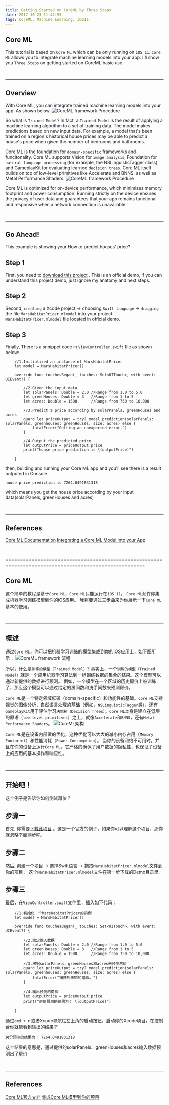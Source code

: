 ```yaml
---
title: Getting Started on CoreML by Three Steps
date: 2017-10-23 11:47:53
tags: CoreML, Machine Learning, iOS11
---
```


## Core ML
This tutorial is based on `Core ML` which can be only running on `iOS 11`. 
`Core ML` allows you to integrate machine learning models into your app.
I'll show you `Three Steps` on getting started on CoreML basic use.

<br/>

-------------------------------------------------------------------------
## Overview
With Core ML, you can integrate trained machine learning models into your app. As shown below.
![CoreML framework Procedure](/img/AI/coreml_framework_procedure.png)

So what is `Trained Model`? 
In fact, a `Trained Model` is the result of applying a machine learning algorithm to a set of training data. The model makes predictions based on new input data. For example, a model that's been trained on a region's historical house prices may be able to predict a house's price when given the number of bedrooms and bathrooms.

Core ML is the foundation for `domain-specific` frameworks and funcitonality. Core ML supports Vision for `image analysis`, Foundation for `natural language processing` (for example, the NSLinguisticTagger class), and GameplayKit for evaluating learned `decision trees`. Core ML itself builds on top of low-level primitives like Accelerate and BNNS, as well as Metal Performance Shaders.
![CoreML framework Procedure](/img/AI/CoreML_Foundation_Structure.png)

Core ML is optimized for on-device performance, which minimizes memory footprint and power consumption. Running strictly on the device ensures the privacy of user data and guarantees that your app remains functional and responsive when a network connection is unavailable.

<br/>

-------------------------------------------------------------------------
## Go Ahead!
This example is showing your How to predict houses' price?

## Step 1
First, you need to [download this project](https://docs-assets.developer.apple.com/published/62efb7030a/IntegratingaCoreMLModelintoYourApp.zip) . This is an official demo, if you can understand this project demo, just ignore my anatomy and next steps.

## Step 2
Second, `creating` a Xcode project -> choosing `Swift language` -> `dragging` the file `MarsHabitatPricer.mlmodel` into your project. `MarsHabitatPricer.mlmodel` file located in official demo.

## Step 3
Finally, There is a snnippet code in `ViewController.swift` file as shown below:
```
    //1.Initialized an instance of MarsHabitatPricer
    let model = MarsHabitatPricer()

    override func touchesBegan(_ touches: Set<UITouch>, with event: UIEvent?) {
        
        //2.Given the input data
        let solarPanels: Double = 2.0 //Range from 1.0 to 5.0
        let greenHouses: Double = 3   //Range from 1 to 5
        let acres: Double = 1500      //Range from 750 to 10,000
        
        //3.Predict a price according by solarPanels, greenHouses and acres
        guard let priceOutput = try? model.prediction(solarPanels: solarPanels, greenhouses: greenHouses, size: acres) else {
            fatalError("Getting an unexpected error.")
        }
        
        //4.Output the predicted price
        let outputPrice = priceOutput.price
        print("house price prediction is \(outputPrice)")
        
    }
```
then, building and running your Core ML app and you'll see there is a result outputed in Console
```
house price prediction is 7264.0491831318
```
which means you get the house price according by your input data(solarPanels, greenHouses and acres)

<br/>

-------------------------------------------------------------------------
## References
[Core ML Documentation](https://developer.apple.com/documentation/coreml)
[Integrating a Core ML Model into your App](https://developer.apple.com/documentation/coreml/integrating_a_core_ml_model_into_your_app)



<br/>

======================================================================================================

## Core ML
这个简单的教程是基于`Core ML`，`Core ML`只能运行在`iOS 11`。
`Core ML`允许你集成机器学习训练模型到你的iOS应用。
我将要通过三步曲来为你展示一下`Core ML`基本的使用。

<br/>

-------------------------------------------------------------------------
## 概述
通过`Core ML`，你可以把机器学习训练的模型集成到你的iOS应用上，如下图所示：
![CoreML framework 流程](/img/AI/coreml_framework_procedure.png)

所以，什么是`训练的模型（Trained Model）`? 
事实上，一个`训练的模型（Trained Model）`就是一个应用机器学习算法到一组训练数据的集合的结果。这个模型可以通过新提供的数据进行预测。 例如，一个模型在一个区域的历史房价上被训练了，那么这个模型可以通过给定的房间数和洗手间数来预测房价。 

`Core ML`是一个特定领域框架（domain-specific）和功能性的基础。`Core ML`支持视觉的图像分析，自然语言处理的基础（例如，`NSLinguisticTagger`类），还有`GameplayKit`用于评估学习`决策树（Decision Trees）`。`Core ML`本身是建立在低层的原语（`low-level primitives`）之上，就像`Accelerate`和`BNNS`，还有`Metal Performance Shaders`。
![CoreML架构](/img/AI/CoreML_Foundation_Structure.png)

`Core ML`是在设备内部做的优化，这种优化可以大大的减小内存占用（`Memory Footprint`）和性能消耗（`Power Consumption`）。
当你的设备网络不可用时，并且在你的设备上运行`Core ML`，它严格的确保了用户数据的隐私性，也保证了设备上的应用的基本操作和响应性。

<br/>

-------------------------------------------------------------------------
## 开始吧！
这个例子是告诉你如何测试房价？

## 步骤一
首先, 你需要[下载此项目](https://docs-assets.developer.apple.com/published/62efb7030a/IntegratingaCoreMLModelintoYourApp.zip) 。这是一个官方的例子，如果你可以理解这个项目，那你就忽略下面两步吧。

## 步骤二
然后, 创建一个项目 -> 选择Swift语言 -> 拖拽`MarsHabitatPricer.mlmodel`文件到你的项目， 这个`MarsHabitatPricer.mlmodel`文件在第一步下载的Demo目录里.

## 步骤三
最后，在`ViewController.swift`文件里，插入如下代码： 
```
    //1.初始化一个MarsHabitatPricer的实例
    let model = MarsHabitatPricer()

    override func touchesBegan(_ touches: Set<UITouch>, with event: UIEvent?) {
        
        //2.给定输入数据
        let solarPanels: Double = 2.0 //Range from 1.0 to 5.0
        let greenHouses: Double = 3   //Range from 1 to 5
        let acres: Double = 1500      //Range from 750 to 10,000
        
        //3.根据solarPanels、greenHouses和acres来预测房价
        guard let priceOutput = try? model.prediction(solarPanels: solarPanels, greenhouses: greenHouses, size: acres) else {
            fatalError("捕获到未知的错误。")
        }
        
        //4.输出预测的房价
        let outputPrice = priceOutput.price
        print("房价预测的结果为： \(outputPrice)")
        
    }
```
通过`cmd + r` 或者Xcode导航栏左上角的启动按钮，启动你的Xcode项目，在控制台你就能看到输出的结果了
```
房价预测的结果为： 7264.0491831318
```
这个结果的意思是，通过提供的solarPanels、greenHouses和acres输入数据预测出了房价

<br/>

-------------------------------------------------------------------------
## References
[Core ML官方文档](https://developer.apple.com/documentation/coreml)
[集成Core ML模型到你的项目](https://developer.apple.com/documentation/coreml/integrating_a_core_ml_model_into_your_app)

